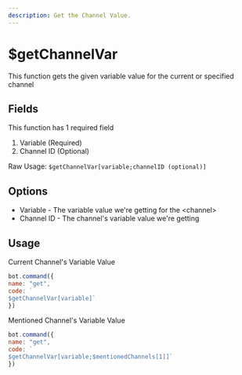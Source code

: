 ```yaml
---
description: Get the Channel Value.
---
```


# $getChannelVar

This function gets the given variable value for the current or specified channel

## Fields

This function has 1 required field

1. Variable \(Required\)
2. Channel ID \(Optional\)

Raw Usage: `$getChannelVar[variable;channelID (optional)]`

## Options

* Variable - The variable value we're getting for the &lt;channel&gt;
* Channel ID - The channel's variable value we're getting

## Usage

Current Channel's Variable Value

```javascript
bot.command({
name: "get", 
code: `
$getChannelVar[variable]`
})
```

Mentioned Channel's Variable Value

```javascript
bot.command({
name: "get", 
code: `
$getChannelVar[variable;$mentionedChannels[1]]`
})
```

